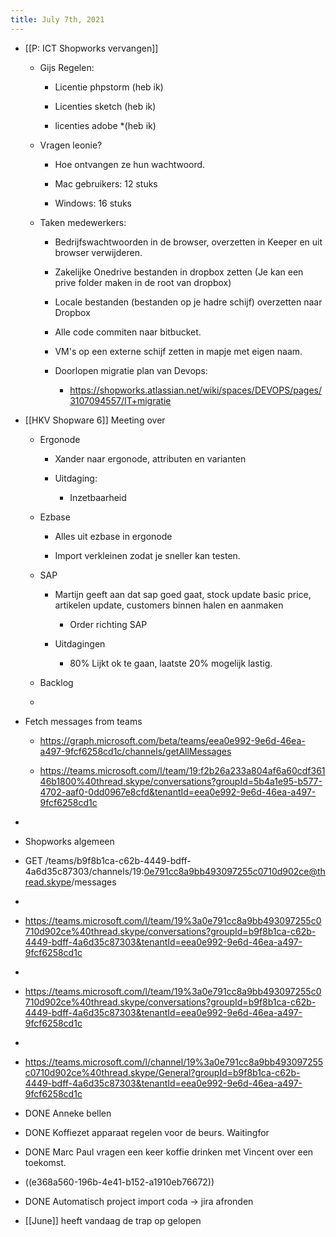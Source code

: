 ```yaml
---
title: July 7th, 2021
---
```


- [[P: ICT Shopworks vervangen]] 
	 - Gijs Regelen:
		 - Licentie phpstorm (heb ik)

		 - Licenties sketch (heb ik)

		 - licenties adobe *(heb ik) 

	 - Vragen leonie? 
		 - Hoe ontvangen ze hun wachtwoord.

		 - Mac gebruikers: 12 stuks

		 - Windows: 16 stuks

	 - Taken medewerkers:
		 - Bedrijfswachtwoorden in de browser, overzetten in Keeper en uit browser verwijderen. 

		 - Zakelijke Onedrive bestanden in dropbox zetten (Je kan een prive folder maken in de root van dropbox)

		 - Locale bestanden (bestanden op je hadre schijf) overzetten naar Dropbox

		 - Alle code commiten naar bitbucket.

		 - VM's op een externe schijf zetten in mapje met eigen naam.

		 - Doorlopen migratie plan van Devops:
			 - https://shopworks.atlassian.net/wiki/spaces/DEVOPS/pages/3107094557/IT+migratie

- [[HKV Shopware 6]] Meeting over 
	 - Ergonode
		 - Xander naar ergonode, attributen en varianten

		 - Uitdaging:
			 - Inzetbaarheid 

	 - Ezbase
		 - Alles uit ezbase in ergonode

		 - Import verkleinen zodat je sneller kan testen. 

	 - SAP
		 - Martijn geeft aan dat sap goed gaat, stock update basic price, artikelen update, customers binnen halen en aanmaken 
			 - Order richting SAP

		 - Uitdagingen
			 - 80% Lijkt ok te gaan, laatste 20% mogelijk lastig. 

	 - Backlog

	 - 

- Fetch messages from teams
	 - https://graph.microsoft.com/beta/teams/eea0e992-9e6d-46ea-a497-9fcf6258cd1c/channels/getAllMessages

	 - https://teams.microsoft.com/l/team/19:f2b26a233a804af6a60cdf36146b1800%40thread.skype/conversations?groupId=5b4a1e95-b577-4702-aaf0-0dd0967e8cfd&tenantId=eea0e992-9e6d-46ea-a497-9fcf6258cd1c

- 

- Shopworks algemeen

- GET /teams/b9f8b1ca-c62b-4449-bdff-4a6d35c87303/channels/19:0e791cc8a9bb493097255c0710d902ce@thread.skype/messages

- 

- https://teams.microsoft.com/l/team/19%3a0e791cc8a9bb493097255c0710d902ce%40thread.skype/conversations?groupId=b9f8b1ca-c62b-4449-bdff-4a6d35c87303&tenantId=eea0e992-9e6d-46ea-a497-9fcf6258cd1c

- 

- https://teams.microsoft.com/l/team/19%3a0e791cc8a9bb493097255c0710d902ce%40thread.skype/conversations?groupId=b9f8b1ca-c62b-4449-bdff-4a6d35c87303&tenantId=eea0e992-9e6d-46ea-a497-9fcf6258cd1c

- 

- https://teams.microsoft.com/l/channel/19%3a0e791cc8a9bb493097255c0710d902ce%40thread.skype/General?groupId=b9f8b1ca-c62b-4449-bdff-4a6d35c87303&tenantId=eea0e992-9e6d-46ea-a497-9fcf6258cd1c

- DONE Anneke bellen 

- DONE Koffiezet apparaat regelen voor de beurs. Waitingfor

- DONE Marc Paul vragen een keer koffie drinken met Vincent over een toekomst.

- ((e368a560-196b-4e41-b152-a1910eb76672))

- DONE Automatisch project import coda -> jira afronden


- [[June]] heeft vandaag de trap op gelopen 
